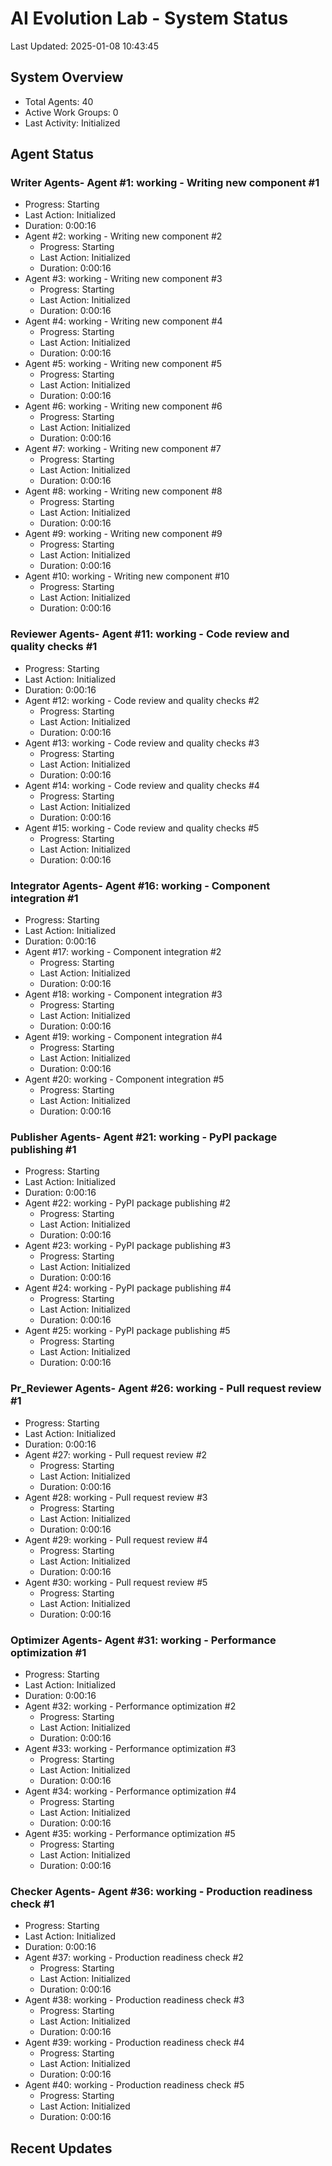 # AI Evolution Lab - System Status
Last Updated: 2025-01-08 10:43:45

## System Overview
- Total Agents: 40
- Active Work Groups: 0
- Last Activity: Initialized

## Agent Status

### Writer Agents- Agent #1: working - Writing new component #1
  - Progress: Starting
  - Last Action: Initialized
  - Duration: 0:00:16
- Agent #2: working - Writing new component #2
  - Progress: Starting
  - Last Action: Initialized
  - Duration: 0:00:16
- Agent #3: working - Writing new component #3
  - Progress: Starting
  - Last Action: Initialized
  - Duration: 0:00:16
- Agent #4: working - Writing new component #4
  - Progress: Starting
  - Last Action: Initialized
  - Duration: 0:00:16
- Agent #5: working - Writing new component #5
  - Progress: Starting
  - Last Action: Initialized
  - Duration: 0:00:16
- Agent #6: working - Writing new component #6
  - Progress: Starting
  - Last Action: Initialized
  - Duration: 0:00:16
- Agent #7: working - Writing new component #7
  - Progress: Starting
  - Last Action: Initialized
  - Duration: 0:00:16
- Agent #8: working - Writing new component #8
  - Progress: Starting
  - Last Action: Initialized
  - Duration: 0:00:16
- Agent #9: working - Writing new component #9
  - Progress: Starting
  - Last Action: Initialized
  - Duration: 0:00:16
- Agent #10: working - Writing new component #10
  - Progress: Starting
  - Last Action: Initialized
  - Duration: 0:00:16

### Reviewer Agents- Agent #11: working - Code review and quality checks #1
  - Progress: Starting
  - Last Action: Initialized
  - Duration: 0:00:16
- Agent #12: working - Code review and quality checks #2
  - Progress: Starting
  - Last Action: Initialized
  - Duration: 0:00:16
- Agent #13: working - Code review and quality checks #3
  - Progress: Starting
  - Last Action: Initialized
  - Duration: 0:00:16
- Agent #14: working - Code review and quality checks #4
  - Progress: Starting
  - Last Action: Initialized
  - Duration: 0:00:16
- Agent #15: working - Code review and quality checks #5
  - Progress: Starting
  - Last Action: Initialized
  - Duration: 0:00:16

### Integrator Agents- Agent #16: working - Component integration #1
  - Progress: Starting
  - Last Action: Initialized
  - Duration: 0:00:16
- Agent #17: working - Component integration #2
  - Progress: Starting
  - Last Action: Initialized
  - Duration: 0:00:16
- Agent #18: working - Component integration #3
  - Progress: Starting
  - Last Action: Initialized
  - Duration: 0:00:16
- Agent #19: working - Component integration #4
  - Progress: Starting
  - Last Action: Initialized
  - Duration: 0:00:16
- Agent #20: working - Component integration #5
  - Progress: Starting
  - Last Action: Initialized
  - Duration: 0:00:16

### Publisher Agents- Agent #21: working - PyPI package publishing #1
  - Progress: Starting
  - Last Action: Initialized
  - Duration: 0:00:16
- Agent #22: working - PyPI package publishing #2
  - Progress: Starting
  - Last Action: Initialized
  - Duration: 0:00:16
- Agent #23: working - PyPI package publishing #3
  - Progress: Starting
  - Last Action: Initialized
  - Duration: 0:00:16
- Agent #24: working - PyPI package publishing #4
  - Progress: Starting
  - Last Action: Initialized
  - Duration: 0:00:16
- Agent #25: working - PyPI package publishing #5
  - Progress: Starting
  - Last Action: Initialized
  - Duration: 0:00:16

### Pr_Reviewer Agents- Agent #26: working - Pull request review #1
  - Progress: Starting
  - Last Action: Initialized
  - Duration: 0:00:16
- Agent #27: working - Pull request review #2
  - Progress: Starting
  - Last Action: Initialized
  - Duration: 0:00:16
- Agent #28: working - Pull request review #3
  - Progress: Starting
  - Last Action: Initialized
  - Duration: 0:00:16
- Agent #29: working - Pull request review #4
  - Progress: Starting
  - Last Action: Initialized
  - Duration: 0:00:16
- Agent #30: working - Pull request review #5
  - Progress: Starting
  - Last Action: Initialized
  - Duration: 0:00:16

### Optimizer Agents- Agent #31: working - Performance optimization #1
  - Progress: Starting
  - Last Action: Initialized
  - Duration: 0:00:16
- Agent #32: working - Performance optimization #2
  - Progress: Starting
  - Last Action: Initialized
  - Duration: 0:00:16
- Agent #33: working - Performance optimization #3
  - Progress: Starting
  - Last Action: Initialized
  - Duration: 0:00:16
- Agent #34: working - Performance optimization #4
  - Progress: Starting
  - Last Action: Initialized
  - Duration: 0:00:16
- Agent #35: working - Performance optimization #5
  - Progress: Starting
  - Last Action: Initialized
  - Duration: 0:00:16

### Checker Agents- Agent #36: working - Production readiness check #1
  - Progress: Starting
  - Last Action: Initialized
  - Duration: 0:00:16
- Agent #37: working - Production readiness check #2
  - Progress: Starting
  - Last Action: Initialized
  - Duration: 0:00:16
- Agent #38: working - Production readiness check #3
  - Progress: Starting
  - Last Action: Initialized
  - Duration: 0:00:16
- Agent #39: working - Production readiness check #4
  - Progress: Starting
  - Last Action: Initialized
  - Duration: 0:00:16
- Agent #40: working - Production readiness check #5
  - Progress: Starting
  - Last Action: Initialized
  - Duration: 0:00:16


## Recent Updates

